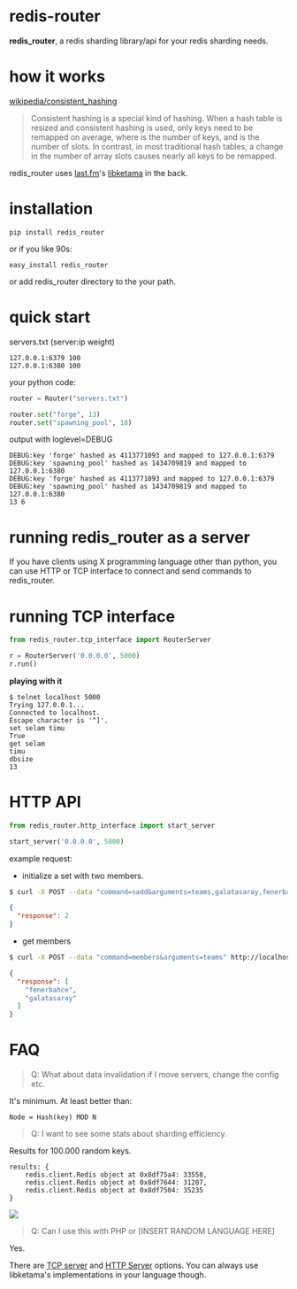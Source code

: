 redis-router
============

<strong>redis_router</strong>, a redis sharding library/api for your redis sharding needs.

how it works
==============

<a href="http://en.wikipedia.org/wiki/Consistent_hashing">wikipedia/consistent_hashing</a>

> Consistent hashing is a special kind of hashing. 
> When a hash table is resized and consistent hashing is used, only  keys need to be remapped on average,
> where  is the number of keys, and  is the number of slots. In contrast, in most traditional hash tables,
> a change in the number of array slots causes nearly all keys to be remapped.

redis_router uses <a href="http://last.fm">last.fm</a>'s <a href="https://github.com/RJ/ketama">
libketama</a> in the back.</li>

installation
==========

```
pip install redis_router
```
or if you like 90s:

```
easy_install redis_router
```

or add redis_router directory to the your path.


quick start
============


servers.txt (server:ip weight)
``` 
127.0.0.1:6379 100
127.0.0.1:6380 100
```

your python code:

``` python
router = Router("servers.txt")

router.set("forge", 13)
router.set("spawning_pool", 18)
```

output with loglevel=DEBUG

```
DEBUG:key 'forge' hashed as 4113771093 and mapped to 127.0.0.1:6379
DEBUG:key 'spawning_pool' hashed as 1434709819 and mapped to 127.0.0.1:6380
DEBUG:key 'forge' hashed as 4113771093 and mapped to 127.0.0.1:6379
DEBUG:key 'spawning_pool' hashed as 1434709819 and mapped to 127.0.0.1:6380
13 6
```

running redis_router as a server
========================================
If you have clients using X programming language other than python, you can use HTTP or TCP interface to connect 
and send commands to redis_router.

running TCP interface
=======================

``` python
from redis_router.tcp_interface import RouterServer

r = RouterServer('0.0.0.0', 5000)
r.run()
```

<strong>playing with it</strong>
```
$ telnet localhost 5000
Trying 127.0.0.1...
Connected to localhost.
Escape character is '^]'.
set selam timu
True
get selam
timu
dbsize
13
```

HTTP API
=============

``` python
from redis_router.http_interface import start_server

start_server('0.0.0.0', 5000)
```

example request:

* initialize a set with two members.

``` bash
$ curl -X POST --data "command=sadd&arguments=teams,galatasaray,fenerbahce" http://localhost:5000 
```
``` json
{
  "response": 2
}
```
* get members

``` bash
$ curl -X POST --data "command=members&arguments=teams" http://localhost:5000
```

``` json
{
  "response": [
    "fenerbahce", 
    "galatasaray"
  ]
}
```

FAQ
=========
 > Q: What about data invalidation if I move servers, change the config etc.

It's minimum. At least better than:
```
Node = Hash(key) MOD N
```

> Q: I want to see some stats about sharding efficiency.

Results for 100.000 random keys.
```
results: {
    redis.client.Redis object at 0x8df75a4: 33558,
    redis.client.Redis object at 0x8df7644: 31207,
    redis.client.Redis object at 0x8df7504: 35235
}
```
<img src="https://raw.github.com/emre/redis-router/master/shardacross.png">

> Q: Can I use this with PHP or [INSERT RANDOM LANGUAGE HERE]

Yes.

There are <a href="https://github.com/emre/redis-router/blob/master/redis_router/tcp_interface.py">TCP server</a> 
and <a href="https://github.com/emre/redis-router/blob/master/redis_router/http_interface.py">HTTP Server</a> options</a>. 
You can always use libketama's implementations in your language though.


 




